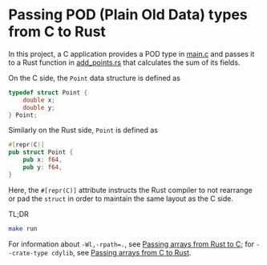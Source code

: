 # Passing POD (Plain Old Data) types from C to Rust

In this project, a C application provides a POD type in [main.c](src/main.c) and passes it to a Rust function in 
[add_points.rs](src/add_points.rs) that calculates the sum of its fields.

On the C side, the `Point` data structure is defined as

```c
typedef struct Point {
    double x;
    double y;
} Point;
```

Similarly on the Rust side, `Point` is defined as

```rust
#[repr(C)]
pub struct Point {
    pub x: f64,
    pub y: f64,
}
```

Here, the `#[repr(C)]` attribute instructs the Rust compiler to not rearrange or pad the
`struct` in order to maintain the same layout as the C side.

TL;DR

```bash
make run
```

For information about `-Wl,-rpath=.`, see [Passing arrays from Rust to C](../send-array-to-c);
for `--crate-type cdylib`, see [Passing arrays from C to Rust](../send-array-to-rust).
